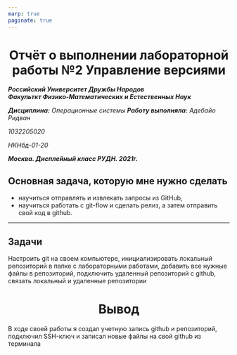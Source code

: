 ```yaml
---
marp: true
paginate: true
---
```

<style>
 h1 {text-align:center; colour: Blue}
 </style>
# Отчёт о выполнении лабораторной работы №2 Управление версиями
***Российский Университет Дружбы Народов***  
***Факульткт Физико-Математических и Естественных Наук***  

 ***Дисциплина:*** *Операционные системы* 
 ***Работу выполняла:*** *Адебайо Ридван*  
 
 *1032205020*  
 
 *НКНбд-01-20*  
 
 ***Москва. Дисплейный класс РУДН. 2021г.*** 
 
 ## Основная задача, которую мне нужно сделать

* научиться отправлять и извлекать запросы из GitHub,
* научиться работать с git-flow и сделать релиз, а затем отправить свой код в github.


---
## Задачи
Настроить git на своем компьютере, инициализировать локальный репозиторий в папке с лабораторными работами, добавить все нужные файлы в репозиторий, подключить удаленный репозиторий с github, связать локальный и удаленные репозитории
# Вывод
 В ходе своей работы я создал учетную запись github и репозиторий, подключил SSH-ключ и записал новые файлы на свой github из терминала
